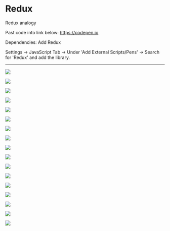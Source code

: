 # Redux

Redux analogy

Past code into link below:
https://codepen.io

Dependencies:
Add Redux

Settings -> JavaScript Tab -> Under 'Add External Scripts/Pens' -> Search for 'Redux' and add the library.

-----------

![](images/redux_def.PNG)

![](images/redux_difficulty_level.PNG)

![](images/without_redux_graph.PNG)

![](images/with_redux_graph.PNG)

![](images/redux_cycle1.PNG)

![](images/insureCompProcess_redux_analog.PNG)

![](images/redux_insureComp_cycle1.PNG)

![](images/insure_process_flow.PNG)

![](images/actionCreator_forms.PNG)

![](images/actionCreator_form_sample1.PNG)

![](images/policy_reducer_process_logic.PNG)

![](images/claim_reducer_process_logic.PNG)

![](images/accounting_reducer_process_logic.PNG)

![](images/actionCreator_func_code.PNG)

![](images/reducers_func_code.PNG)

![](images/state_reduxLib_code.PNG)

![](images/redux_cycle2.PNG)


